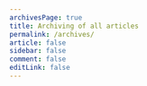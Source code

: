 ```yaml
---
archivesPage: true
title: Archiving of all articles
permalink: /archives/
article: false
sidebar: false
comment: false
editLink: false
---
```

